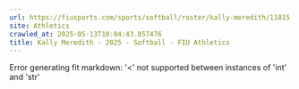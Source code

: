 ```yaml
---
url: https://fiusports.com/sports/softball/roster/kally-meredith/11815
site: Athletics
crawled_at: 2025-05-13T10:04:43.857476
title: Kally Meredith - 2025 - Softball - FIU Athletics
---
```


Error generating fit markdown: '<' not supported between instances of 'int' and 'str'